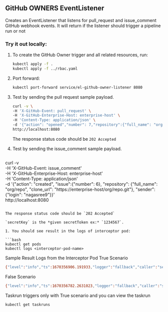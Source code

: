 ## GitHub OWNERS EventListener

Creates an EventListener that listens for pull_request and issue_comment GitHub webhook events. It will return if the listener should trigger a pipeline run or not 

### Try it out locally:

1. To create the GitHub Owner trigger and all related resources, run:

   ```bash
   kubectl apply -f .
   kubectl apply -f ../rbac.yaml
   ```

1. Port forward:

   ```bash
   kubectl port-forward service/el-github-owner-listener 8080
   ```

1. Test by sending the pull request sample payload.

   ```bash
   curl -v \
   -H 'X-GitHub-Event: pull_request' \
   -H 'X-GitHub-Enterprise-Host: enterprise-host' \
   -H 'Content-Type: application/json' \
   -d '{"action": "opened","number": 7,"repository":{"full_name": "org/repo", "clone_url": "https://enterprise-host/org/repo.git"}, "sender":{"login": "nagasree9"}}' \
   http://localhost:8080

   ```

   The response status code should be `202 Accepted`

1. Test by sending the issue_comment sample payload.

   ```bash
  curl -v \
   -H 'X-GitHub-Event: issue_comment' \
   -H 'X-GitHub-Enterprise-Host: enterprise-host' \
   -H 'Content-Type: application/json' \
   -d '{"action": "created", "issue":{"number": 6}, "repository": {"full_name": "org/repo", "clone_url": "https://enterprise-host/org/repo.git"}, "sender":{"login": "nagasree9"}}' \
   http://localhost:8080
   ```

   The response status code should be `202 Accepted`

   `secretKey` is the *given secretToken ex:* `1234567`.

1. You should see result in the logs of interceptor pod:

   ```bash
   kubectl get pods
   kubectl logs <interceptor-pod-name>
   ```
   
   Sample Result Logs from the Interceptor Pod
   True Scenario
   ```bash
   {"level":"info","ts":1670356906.191933,"logger":"fallback","caller":"server/server.go:152","msg":"Interceptor response is: &{Extensions:map[] Continue:true Status:{Code:OK Message:}}"}
   ```
   False Scenario
   ```bash
   {"level":"info","ts":1670356782.2631023,"logger":"fallback","caller":"server/server.go:152","msg":"Interceptor response is: &{Extensions:map[] Continue:false Status:{Code:OK Message:}}"}
   ```

   Taskrun triggers only with True scenario and you can view the taskrun

   ```bash
   kubectl get taskruns
   ```